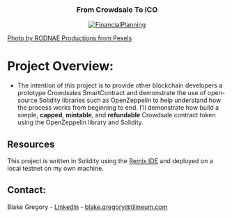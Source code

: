 <h3 align="center">From Crowdsale To ICO</h3>
<p align="center">
  <a href="https://github.com/bgregory0913/From_Crowdsale_To_ICO/">
    <img src="readme_img.jpg" alt="FinancialPlanning" align="center">
  </a>
</p>
                                                                   
[Photo by RODNAE Productions from Pexels](https://www.pexels.com/photo/green-sticky-note-beside-white-and-green-pen-7414214/)


# Project Overview:
                                                                  
* The intention of this project is to provide other blockchain developers a prototype Crowdsales SmartContract and demonstrate the use of open-source Solidity libraries such as OpenZeppelin to help understand how the process works from beginning to end. I'll demonstrate how build a simple, __capped__, __mintable__, and __refundable__ Crowdsale contract token using the OpenZeppelin library and Solidity.

## Resources
This project is written in Solidity using the [Remix IDE]() and deployed on a local testnet on my own machine.


## Contact:
Blake Gregory - [LinkedIn](www.linkedin.com/in/blake-greg) - blake.gregory@tilineum.com
